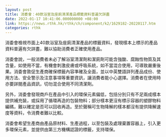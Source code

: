 ```yaml
---
layout: post
title: 消委會：40款浴室及座廁清潔產品標籤資料普遍欠詳盡
date: 2022-01-17 10:41:06.000000000 +08:00
link: https://news.rthk.hk/rthk/ch/component/k2/1629182-20220117.htm
categories: rthk
---
```


消委會檢視市面上40款浴室及座廁清潔產品的標籤資料，發現樣本上標示的產品資料普遍有欠詳盡，難以協助消費者正確使用產品。

消委會說，一般消費者未必了解浴室清潔劑和潔廁劑可能含強酸、腐蝕性物質及其含量，如使用不當，有機會刺激皮膚或呼吸系統，如不當混合使用，可導致嚴重後果。消委會敦促生產商確保標籤內容準確及全面，並以中英雙語詳列產品成份、使用方法、安全警示及注意事項等重要資訊，讓消費者能小心選擇。消費者在使用時亦要詳閱產品資訊，切勿混合使用不同清潔劑。

另外，消委會發現商戶在產品中引入的環保元素偏低，包括分別只有不足兩成樣本提供補充裝，或採用了循環再造的包裝物料；部分樣本更沒有標示容器的塑膠物料編碼，難以確定是否可以回收再造。至於聲稱可生物降解的樣本都沒有提供降解速度等資料，令消費者難以比較。

消委會希望生產商由產品原材料、生產過程，以至包裝及處理棄置容器上，引入更多環保元素，並提供由第三方機構認證的標籤，支持環保。
